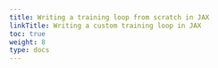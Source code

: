 ```yaml
---
title: Writing a training loop from scratch in JAX
linkTitle: Writing a custom training loop in JAX
toc: true
weight: 8
type: docs
---
```

